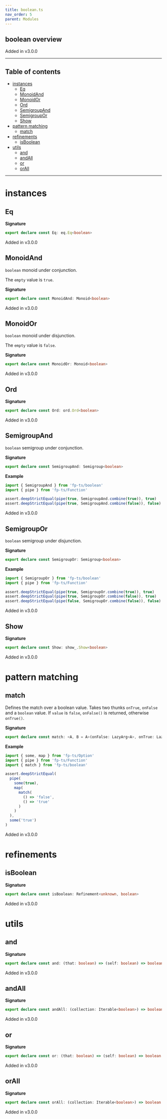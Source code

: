 ```yaml
---
title: boolean.ts
nav_order: 5
parent: Modules
---
```


## boolean overview

Added in v3.0.0

---

<h2 class="text-delta">Table of contents</h2>

- [instances](#instances)
  - [Eq](#eq)
  - [MonoidAnd](#monoidand)
  - [MonoidOr](#monoidor)
  - [Ord](#ord)
  - [SemigroupAnd](#semigroupand)
  - [SemigroupOr](#semigroupor)
  - [Show](#show)
- [pattern matching](#pattern-matching)
  - [match](#match)
- [refinements](#refinements)
  - [isBoolean](#isboolean)
- [utils](#utils)
  - [and](#and)
  - [andAll](#andall)
  - [or](#or)
  - [orAll](#orall)

---

# instances

## Eq

**Signature**

```ts
export declare const Eq: eq.Eq<boolean>
```

Added in v3.0.0

## MonoidAnd

`boolean` monoid under conjunction.

The `empty` value is `true`.

**Signature**

```ts
export declare const MonoidAnd: Monoid<boolean>
```

Added in v3.0.0

## MonoidOr

`boolean` monoid under disjunction.

The `empty` value is `false`.

**Signature**

```ts
export declare const MonoidOr: Monoid<boolean>
```

Added in v3.0.0

## Ord

**Signature**

```ts
export declare const Ord: ord.Ord<boolean>
```

Added in v3.0.0

## SemigroupAnd

`boolean` semigroup under conjunction.

**Signature**

```ts
export declare const SemigroupAnd: Semigroup<boolean>
```

**Example**

```ts
import { SemigroupAnd } from 'fp-ts/boolean'
import { pipe } from 'fp-ts/Function'

assert.deepStrictEqual(pipe(true, SemigroupAnd.combine(true)), true)
assert.deepStrictEqual(pipe(true, SemigroupAnd.combine(false)), false)
```

Added in v3.0.0

## SemigroupOr

`boolean` semigroup under disjunction.

**Signature**

```ts
export declare const SemigroupOr: Semigroup<boolean>
```

**Example**

```ts
import { SemigroupOr } from 'fp-ts/boolean'
import { pipe } from 'fp-ts/Function'

assert.deepStrictEqual(pipe(true, SemigroupOr.combine(true)), true)
assert.deepStrictEqual(pipe(true, SemigroupOr.combine(false)), true)
assert.deepStrictEqual(pipe(false, SemigroupOr.combine(false)), false)
```

Added in v3.0.0

## Show

**Signature**

```ts
export declare const Show: show_.Show<boolean>
```

Added in v3.0.0

# pattern matching

## match

Defines the match over a boolean value.
Takes two thunks `onTrue`, `onFalse` and a `boolean` value.
If `value` is `false`, `onFalse()` is returned, otherwise `onTrue()`.

**Signature**

```ts
export declare const match: <A, B = A>(onFalse: LazyArg<A>, onTrue: LazyArg<B>) => (value: boolean) => A | B
```

**Example**

```ts
import { some, map } from 'fp-ts/Option'
import { pipe } from 'fp-ts/Function'
import { match } from 'fp-ts/boolean'

assert.deepStrictEqual(
  pipe(
    some(true),
    map(
      match(
        () => 'false',
        () => 'true'
      )
    )
  ),
  some('true')
)
```

Added in v3.0.0

# refinements

## isBoolean

**Signature**

```ts
export declare const isBoolean: Refinement<unknown, boolean>
```

Added in v3.0.0

# utils

## and

**Signature**

```ts
export declare const and: (that: boolean) => (self: boolean) => boolean
```

Added in v3.0.0

## andAll

**Signature**

```ts
export declare const andAll: (collection: Iterable<boolean>) => boolean
```

Added in v3.0.0

## or

**Signature**

```ts
export declare const or: (that: boolean) => (self: boolean) => boolean
```

Added in v3.0.0

## orAll

**Signature**

```ts
export declare const orAll: (collection: Iterable<boolean>) => boolean
```

Added in v3.0.0
